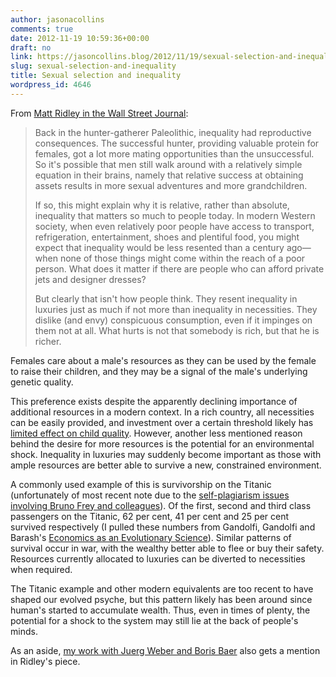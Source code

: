 ```yaml
---
author: jasonacollins
comments: true
date: 2012-11-19 10:59:36+00:00
draft: no
link: https://jasoncollins.blog/2012/11/19/sexual-selection-and-inequality/
slug: sexual-selection-and-inequality
title: Sexual selection and inequality
wordpress_id: 4646
---
```


From [Matt Ridley in the Wall Street Journal](http://online.wsj.com/article/SB10001424127887323551004578116903873762428.html):


<blockquote>Back in the hunter-gatherer Paleolithic, inequality had reproductive consequences. The successful hunter, providing valuable protein for females, got a lot more mating opportunities than the unsuccessful. So it's possible that men still walk around with a relatively simple equation in their brains, namely that relative success at obtaining assets results in more sexual adventures and more grandchildren.

If so, this might explain why it is relative, rather than absolute, inequality that matters so much to people today. In modern Western society, when even relatively poor people have access to transport, refrigeration, entertainment, shoes and plentiful food, you might expect that inequality would be less resented than a century ago—when none of those things might come within the reach of a poor person. What does it matter if there are people who can afford private jets and designer dresses?

But clearly that isn't how people think. They resent inequality in luxuries just as much if not more than inequality in necessities. They dislike (and envy) conspicuous consumption, even if it impinges on them not at all. What hurts is not that somebody is rich, but that he is richer.</blockquote>


Females care about a male's resources as they can be used by the female to raise their children, and they may be a signal of the male's underlying genetic quality.

This preference exists despite the apparently declining importance of additional resources in a modern context. In a rich country, all necessities can be easily provided, and investment over a certain threshold likely has [limited effect on child quality](https://jasoncollins.blog/2011/05/caplans-selfish-reasons-to-have-more-kids/). However, another less mentioned reason behind the desire for more resources is the potential for an environmental shock. Inequality in luxuries may suddenly become important as those with ample resources are better able to survive a new, constrained environment.

A commonly used example of this is survivorship on the Titanic (unfortunately of most recent note due to the [self-plagiarism issues involving Bruno Frey and colleagues](http://olafstorbeck.blogstrasse2.de/?p=949)). Of the first, second and third class passengers on the Titanic, 62 per cent, 41 per cent and 25 per cent survived respectively (I pulled these numbers from Gandolfi, Gandolfi and Barash's [Economics as an Evolutionary Science](https://jasoncollins.blog/2012/05/gandolfi-gandolfi-and-barashs-economics-as-an-evolutionary-science/)). Similar patterns of survival occur in war, with the wealthy better able to flee or buy their safety. Resources currently allocated to luxuries can be diverted to necessities when required.

The Titanic example and other modern equivalents are too recent to have shaped our evolved psyche, but this pattern likely has been around since human's started to accumulate wealth. Thus, even in times of plenty, the potential for a shock to the system may still lie at the back of people's minds.

As an aside, [my work with Juerg Weber and Boris Baer](https://jasoncollins.blog/2012/08/sexual-selection-conspicuous-consumption-and-economic-growth/) also gets a mention in Ridley's piece.
